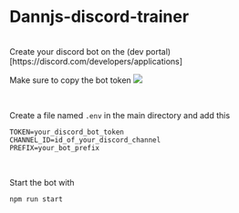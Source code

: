# Dannjs-discord-trainer

<br/>
Create your discord bot on the (dev portal)[https://discord.com/developers/applications]

Make sure to copy the bot token
![](https://i.ibb.co/jg8xYXd/token.png)

<br/>

Create a file named `.env` in the main directory and add this
```
TOKEN=your_discord_bot_token
CHANNEL_ID=id_of_your_discord_channel
PREFIX=your_bot_prefix
```
<br/>

Start the bot with
```
npm run start
```
